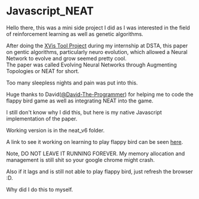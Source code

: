 # Javascript_NEAT
Hello there, this was a mini side project I did as I was interested in the field of reinforcement learning as well as genetic algorithms.  

After doing the [XVis Tool Project](https://github.com/chuanhao01/XVis_Tool) during my internship at DSTA, this paper on gentic algorithms, particularly neuro evolution, which allowed a Neural Network to evolve and grow seemed pretty cool.  
The paper was called Evolving Neural Networks through Augmenting Topologies or NEAT for short.  

Too many sleepless nights and pain was put into this.  

Huge thanks to David([@David-The-Programmer](https://github.com/David-The-Programmer)) for helping me to code the flappy bird game as well as integrating NEAT into the game.

I still don't know why I did this, but here is my native Javascript implementation of the paper.

Working version is in the neat_v6 folder.

A link to see it working on learning to play flappy bird can be seen [here](https://chuanhao01.github.io/Javascript_NEAT/).  


Note, DO NOT LEAVE IT RUNNING FOREVER. My memory allocation and management is still shit so your google chrome might crash.  

Also if it lags and is still not able to play flappy bird, just refresh the browser :D.

Why did I do this to myself.
